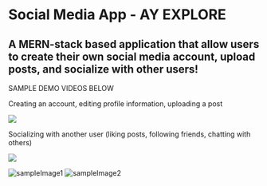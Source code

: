 # Social Media App - AY EXPLORE 

## A MERN-stack based application that allow users to create their own social media account, upload posts, and socialize with other users!

SAMPLE DEMO VIDEOS BELOW

Creating an account, editing profile information, uploading a post

![](https://github.com/AY-SWE/SocialMediaApp/blob/main/client/src/data/firstGIF.gif)

Socializing with another user (liking posts, following friends, chatting with others)

![](https://github.com/AY-SWE/SocialMediaApp/blob/main/client/src/data/secondGIF.gif)

![sampleImage1](https://user-images.githubusercontent.com/76575272/175827144-ddd82e11-43c8-421f-af39-181f10aa0ca4.png)
![sampleImage2](https://user-images.githubusercontent.com/76575272/175827193-9c2a5041-58bf-4973-b7b3-73651fec776f.png)
